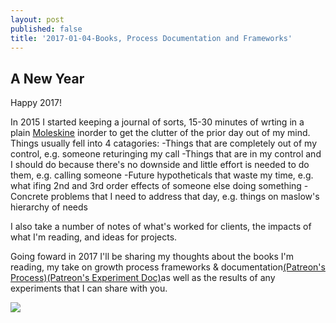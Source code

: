```yaml
---
layout: post
published: false
title: '2017-01-04-Books, Process Documentation and Frameworks'
---
```

## A New Year

Happy 2017!

In 2015 I started keeping a journal of sorts, 15-30 minutes of wrting in a plain [Moleskine](http://amzn.to/2j5m9Lj "Moleskine Black Plain") inorder to get the clutter of the prior day out of my mind. Things usually fell into 4 catagories: 
-Things that are completely out of my control, e.g. someone returinging my call
-Things that are in my control and I should do because there's no downside and little effort is needed to do them, e.g. calling someone
-Future hypotheticals that waste my time, e.g. what ifing 2nd and 3rd order effects of someone else doing something
-Concrete problems that I need to address that day, e.g. things on maslow's hierarchy of needs

I also take a number of notes of what's worked for clients, the impacts of what I'm reading, and ideas for projects.

Going foward in 2017 I'll be sharing my thoughts about the books I'm reading, my take on growth process frameworks & documentation[(Patreon's Process)](https://patreonhq.com/why-would-i-ever-write-a-growth-experiment-doc-6ef2649fd215#.f6hsuxky9)[(Patreon's Experiment Doc)](https://paper.dropbox.com/doc/Experiment-Doc-Template-Patreon-Growth-Team-xbEoYTCXoXzB8ACw30Rxe)as well as the results of any experiments that I can share with you.

![]({{site.baseurl}}/http://media.moddb.com/images/groups/1/3/2933/1558516_836043873091734_1437539004_n.jpg)
